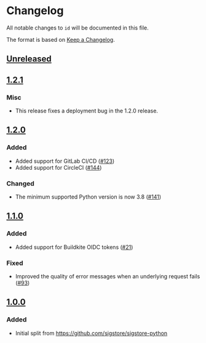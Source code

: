 # Changelog

All notable changes to `id` will be documented in this file.

The format is based on [Keep a Changelog](https://keepachangelog.com/en/1.0.0/).

## [Unreleased]

## [1.2.1]

### Misc

* This release fixes a deployment bug in the 1.2.0 release.

## [1.2.0]

### Added

* Added support for GitLab CI/CD ([#123](https://github.com/di/id/pull/123))
* Added support for CircleCI ([#144](https://github.com/di/id/pull/144))

### Changed

* The minimum supported Python version is now 3.8 ([#141](https://github.com/di/id/pull/141))

## [1.1.0]

### Added

* Added support for Buildkite OIDC tokens
  ([#21](https://github.com/di/id/pull/21))

### Fixed

* Improved the quality of error messages when an underlying
  request fails ([#93](https://github.com/di/id/pull/93))

## [1.0.0]

### Added

* Initial split from https://github.com/sigstore/sigstore-python

<!--Release URLs -->
[Unreleased]: https://github.com/di/id/compare/v1.2.1...HEAD
[1.2.1]: https://github.com/di/id/compare/v1.2.0...v1.2.1
[1.2.0]: https://github.com/di/id/compare/v1.1.0...v1.2.0
[1.1.0]: https://github.com/di/id/compare/v1.0.0...v1.1.0
[1.0.0]: https://github.com/di/id/compare/v1.0.0a2...v1.0.0

